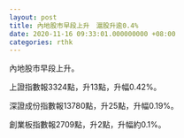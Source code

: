 ```yaml
---
layout: post
title: 內地股市早段上升　滬股升逾0.4%
date: 2020-11-16 09:33:01.000000000 +08:00
categories: rthk
---
```


內地股市早段上升。

上證指數報3324點，升13點，升幅0.42%。

深證成份指數報13780點，升25點，升幅0.19%。

創業板指數報2709點，升2點，升幅約0.1%。
